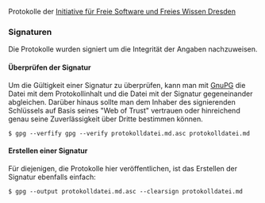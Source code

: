 Protokolle der [Initiative für Freie Software und Freies Wissen Dresden](http://fsfw-dresden.de/)

### Signaturen

Die Protokolle wurden signiert um die Integrität der Angaben nachzuweisen.

#### Überprüfen der Signatur

Um die Gültigkeit einer Signatur zu überprüfen, kann man mit [GnuPG](https://www.gnupg.org/) die Datei mit dem Protokollinhalt und die Datei mit der Signatur gegeneinander abgleichen.
Darüber hinaus sollte man dem Inhaber des signierenden Schlüssels auf Basis seines "Web of Trust" vertrauen oder hinreichend genau seine Zuverlässigkeit über Dritte bestimmen können.

    $ gpg --verfify gpg --verify protokolldatei.md.asc protokolldatei.md

#### Erstellen einer Signatur

Für diejenigen, die Protokolle hier veröffentlichen, ist das Erstellen der Signatur ebenfalls einfach:

    $ gpg --output protokolldatei.md.asc --clearsign protokolldatei.md
